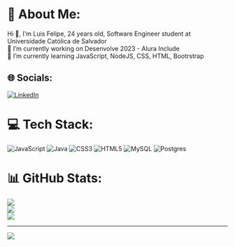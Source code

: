 # 💫 About Me:
Hi 👋, I'm Luis Felipe, 24 years old, Software Engineer student at Universidade Católica de Salvador<br>🔭 I’m currently working on Desenvolve 2023 - Alura Include<br>🌱 I’m currently learning JavaScript, NodeJS, CSS, HTML, Bootrstrap


## 🌐 Socials:
[![LinkedIn](https://img.shields.io/badge/LinkedIn-%230077B5.svg?logo=linkedin&logoColor=white)](https://linkedin.com/in/luisfelipe-tec) 

# 💻 Tech Stack:
![JavaScript](https://img.shields.io/badge/javascript-%23323330.svg?style=for-the-badge&logo=javascript&logoColor=%23F7DF1E) ![Java](https://img.shields.io/badge/java-%23ED8B00.svg?style=for-the-badge&logo=java&logoColor=white) ![CSS3](https://img.shields.io/badge/css3-%231572B6.svg?style=for-the-badge&logo=css3&logoColor=white) ![HTML5](https://img.shields.io/badge/html5-%23E34F26.svg?style=for-the-badge&logo=html5&logoColor=white) ![MySQL](https://img.shields.io/badge/mysql-%2300f.svg?style=for-the-badge&logo=mysql&logoColor=white) ![Postgres](https://img.shields.io/badge/postgres-%23316192.svg?style=for-the-badge&logo=postgresql&logoColor=white)
# 📊 GitHub Stats:
![](https://github-readme-stats.vercel.app/api?username=luisfelipe-tec&theme=dark&hide_border=false&include_all_commits=false&count_private=false)<br/>
![](https://github-readme-streak-stats.herokuapp.com/?user=luisfelipe-tec&theme=dark&hide_border=false)<br/>
![](https://github-readme-stats.vercel.app/api/top-langs/?username=luisfelipe-tec&theme=dark&hide_border=false&include_all_commits=false&count_private=false&layout=compact)

---
[![](https://visitcount.itsvg.in/api?id=luisfelipe-tec&icon=0&color=0)](https://visitcount.itsvg.in)

<!-- Proudly created with GPRM ( https://gprm.itsvg.in ) -->
